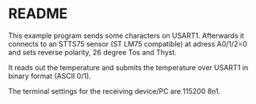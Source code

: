 # README

This example program sends some characters on USART1.
Afterwards it connects to an STTS75 sensor (ST LM75 compatible)
at adress A0/1/2=0 and sets reverse polarity, 26 degree Tos and Thyst.

It reads out the temperature and submits the temperature over USART1 in
binary format (ASCII 0/1).

The terminal settings for the receiving device/PC are 115200 8n1.

